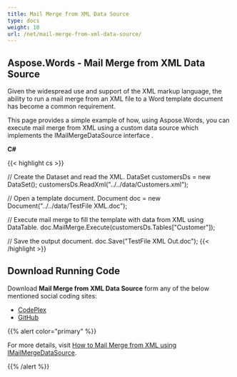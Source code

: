 ```yaml
---
title: Mail Merge from XML Data Source
type: docs
weight: 10
url: /net/mail-merge-from-xml-data-source/
---
```


## **Aspose.Words - Mail Merge from XML Data Source**
Given the widespread use and support of the XML markup language, the ability to run a mail merge from an XML file to a Word template document has become a common requirement.

This page provides a simple example of how, using Aspose.Words, you can execute mail merge from XML using a custom data source which implements the IMailMergeDataSource interface .

**C#**

{{< highlight cs >}}

// Create the Dataset and read the XML.
DataSet customersDs = new DataSet();
customersDs.ReadXml("../../data/Customers.xml");

// Open a template document.
Document doc = new Document("../../data/TestFile XML.doc");

// Execute mail merge to fill the template with data from XML using DataTable.
doc.MailMerge.Execute(customersDs.Tables["Customer"]);

// Save the output document.
doc.Save("TestFile XML Out.doc");
{{< /highlight >}}
## **Download Running Code**
Download **Mail Merge from XML Data Source** form any of the below mentioned social coding sites:

- [CodePlex](https://asposenpoi.codeplex.com/downloads/get/1475293)
- [GitHub](https://github.com/aspose-words/Aspose.Words-for-.NET/releases/download/Aspose.Words_Features_Missing_in_NPOI_v_1.0/MailMerge.from.XML.DataSource.Aspose.Words.zip)

{{% alert color="primary" %}} 

For more details, visit [How to Mail Merge from XML using IMailMergeDataSource](http://www.aspose.com/docs/display/wordsnet/How+to++Mail+Merge+from+XML+using+DataSet).

{{% /alert %}}
